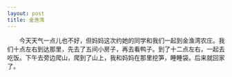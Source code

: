 ```yaml
---
layout: post
title: 金渔湾
---
```



　　今天天气一点儿也不好，但妈妈这次约她的同学和我们一起到金渔湾农庄。我们十点左右到达那里，先去了五间小房子，再去看鸭子。到了十二点左右，一起去吃饭。下午去旁边爬山，爬到了山上，我和妈妈在那里挖笋，睡睡袋。后来就回家了。    